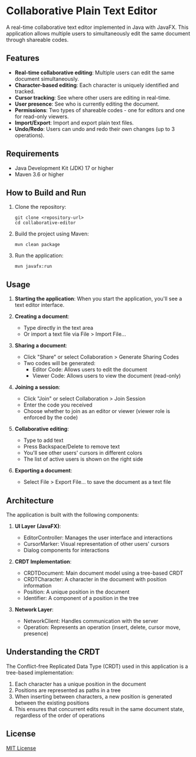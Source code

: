 # Collaborative Plain Text Editor

A real-time collaborative text editor implemented in Java with JavaFX. This application allows multiple users to simultaneously edit the same document through shareable codes.

## Features

- **Real-time collaborative editing**: Multiple users can edit the same document simultaneously.
- **Character-based editing**: Each character is uniquely identified and tracked.
- **Cursor tracking**: See where other users are editing in real-time.
- **User presence**: See who is currently editing the document.
- **Permissions**: Two types of shareable codes - one for editors and one for read-only viewers.
- **Import/Export**: Import and export plain text files.
- **Undo/Redo**: Users can undo and redo their own changes (up to 3 operations).

## Requirements

- Java Development Kit (JDK) 17 or higher
- Maven 3.6 or higher

## How to Build and Run

1. Clone the repository:

   ```
   git clone <repository-url>
   cd collaborative-editor
   ```

2. Build the project using Maven:

   ```
   mvn clean package
   ```

3. Run the application:
   ```
   mvn javafx:run
   ```

## Usage

1. **Starting the application**: When you start the application, you'll see a text editor interface.

2. **Creating a document**:

   - Type directly in the text area
   - Or import a text file via File > Import File...

3. **Sharing a document**:

   - Click "Share" or select Collaboration > Generate Sharing Codes
   - Two codes will be generated:
     - Editor Code: Allows users to edit the document
     - Viewer Code: Allows users to view the document (read-only)

4. **Joining a session**:

   - Click "Join" or select Collaboration > Join Session
   - Enter the code you received
   - Choose whether to join as an editor or viewer (viewer role is enforced by the code)

5. **Collaborative editing**:

   - Type to add text
   - Press Backspace/Delete to remove text
   - You'll see other users' cursors in different colors
   - The list of active users is shown on the right side

6. **Exporting a document**:
   - Select File > Export File... to save the document as a text file

## Architecture

The application is built with the following components:

1. **UI Layer (JavaFX)**:

   - EditorController: Manages the user interface and interactions
   - CursorMarker: Visual representation of other users' cursors
   - Dialog components for interactions

2. **CRDT Implementation**:

   - CRDTDocument: Main document model using a tree-based CRDT
   - CRDTCharacter: A character in the document with position information
   - Position: A unique position in the document
   - Identifier: A component of a position in the tree

3. **Network Layer**:
   - NetworkClient: Handles communication with the server
   - Operation: Represents an operation (insert, delete, cursor move, presence)

## Understanding the CRDT

The Conflict-free Replicated Data Type (CRDT) used in this application is a tree-based implementation:

1. Each character has a unique position in the document
2. Positions are represented as paths in a tree
3. When inserting between characters, a new position is generated between the existing positions
4. This ensures that concurrent edits result in the same document state, regardless of the order of operations

## License

[MIT License](LICENSE)
